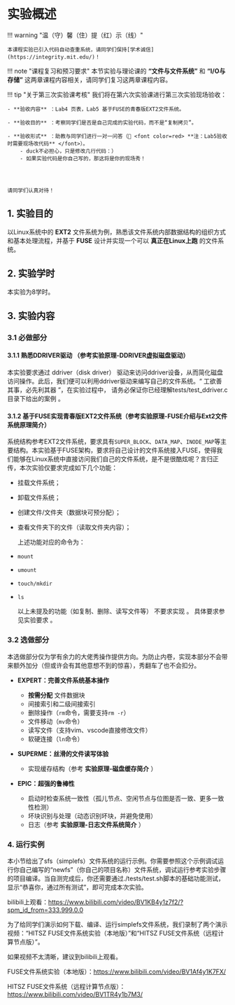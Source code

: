 # 实验概述

!!! warning "温（守）馨（住）提（红）示（线）"
    
    本课程实验已引入代码自动查重系统，请同学们保持[学术诚信](https://integrity.mit.edu/)！


!!! note   "课程复习和预习要求"
    本节实验与理论课的 **“文件与文件系统”** 和 **“I/O与存储”** 这两章课程内容相关，请同学们复习这两章课程内容。
    

!!! tip "关于第三次实验课考核"
    我们将在第六次实验课进行第三次实验现场验收：  

    - **验收内容** ：Lab4 页表，Lab5 基于FUSE的青春版EXT2文件系统。  
      
    - **验收目的** ：考察同学们是否是自己完成的实验代码，而不是“复制拷贝”。
      
    - **验收形式** ：助教与同学们进行一对一问答（📢 <font color=red> **注：Lab5验收时需要现场改代码** </font>）。
        - duck不必担心，只是修改几行代码：）
        - 如果实验代码是你自己写的，那这将是你的现场秀！

  


    请同学们认真对待！


## 1.  实验目的

以Linux系统中的 **EXT2** 文件系统为例，熟悉该文件系统内部数据结构的组织方式和基本处理流程，并基于 **FUSE** 设计并实现一个可以 **真正在Linux上跑** 的文件系统。
    
## 2.  实验学时

本实验为8学时。

## 3.  实验内容

### 3.1 必做部分

#### 3.1.1 **熟悉DDRIVER驱动** （参考实验原理-DDRIVER虚拟磁盘驱动）

本实验要求通过 ddriver（disk driver） 驱动来访问ddriver设备，从而简化磁盘访问操作。此后，我们便可以利用ddriver驱动来编写自己的文件系统。“ 工欲善其事，必先利其器 ”，在实验过程中， 请务必保证你已经理解tests/test_ddriver.c目录下给出的案例 。

#### 3.1.2  **基于FUSE实现青春版EXT2文件系统**（参考实验原理-FUSE介绍与Ext2文件系统原理简介）

系统结构参考EXT2文件系统，要求具有`SUPER_BLOCK`、`DATA_MAP`、`INODE_MAP`等主要结构。本实验基于FUSE架构，要求将自己设计的文件系统接入FUSE，使得我们能够在Linux系统中直接访问我们自己的文件系统，是不是很酷炫呢？言归正传，本次实验仅要求完成如下几个功能：

- 挂载文件系统；
- 卸载文件系统；
- 创建文件/文件夹（数据块可预分配）；
- 查看文件夹下的文件（读取文件夹内容）；
  
   上述功能对应的命令为：
   
- `mount`
- `umount`
- `touch/mkdir`
- `ls`
  
   以上未提及的功能（如复制、删除、读写文件等） 不要求实现 。 具体要求参见实验要求 。

### 3.2 选做部分

本选做部分仅为学有余力的大佬秀操作提供方向。为防止内卷，实现本部分不会带
来额外加分（但或许会有其他意想不到的惊喜），秀翻车了也不会扣分。

- **EXPERT：完善文件系统基本操作**

    - **按需分配** 文件数据块
    - 间接索引和二级间接索引
    - 删除操作（`rm`命令，需要支持`rm -r`）
    - 文件移动（`mv`命令）
    - 读写文件（支持vim、vscode直接修改文件）
    - 软硬连接（`ln`命令）
    
- **SUPERME：丝滑的文件读写体验**

    - 实现缓存结构（参考 **实验原理-磁盘缓存简介** ）

- **EPIC：超强的鲁棒性**
    - 启动时检查系统一致性（孤儿节点、空闲节点与位图是否一致、更多一致性检测）
    - 坏块识别与处理（动态识别坏块，并避免使用）
    - 日志（参考 **实验原理-日志文件系统简介** ）

### 4.  运行实例

本小节给出了sfs（simplefs）文件系统的运行示例。你需要参照这个示例调试运行你自己编写的“newfs”（你自己的项目名称）文件系统，调试运行参考实验步骤的项目编译。当自测完成后，你还需要通过./tests/test.sh脚本的基础功能测试，显示“恭喜你，通过所有测试”，即可完成本次实验。

bilibili上观看：https://www.bilibili.com/video/BV1KB4y1z7f2/?spm_id_from=333.999.0.0

为了给同学们演示如何下载、编译、运行simplefs文件系统，我们录制了两个演示视频：“HITSZ FUSE文件系统实验（本地版）”和“HITSZ FUSE文件系统（远程计算节点版）”。

如果视频不太清晰，建议到bilibili上观看。

FUSE文件系统实验（本地版）：https://www.bilibili.com/video/BV1Af4y1K7FX/

HITSZ FUSE文件系统（远程计算节点版）：https://www.bilibili.com/video/BV1TR4y1b7M3/
